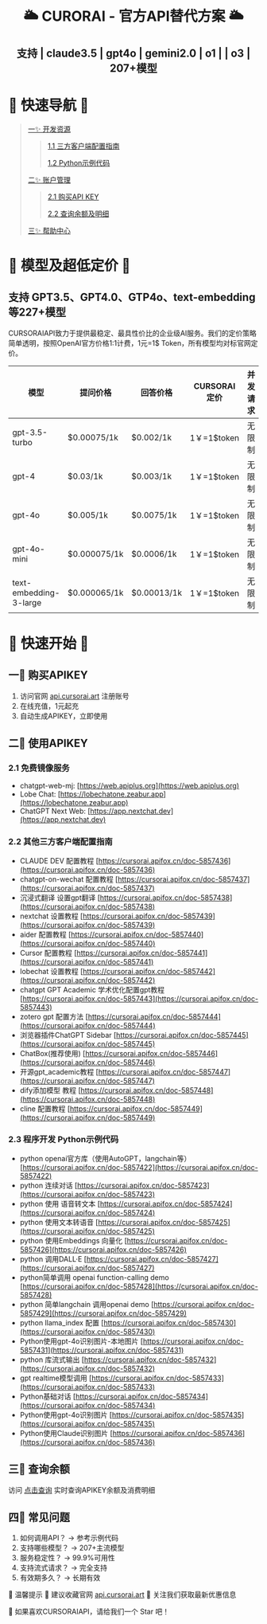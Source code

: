 
<div align="center">

<h1 align="center">🌥️ CURORAI - 官方API替代方案 🌥️</h1>
<h2 align="center">支持 | claude3.5 | gpt4o | gemini2.0 | o1 | | o3 | 207+模型</h2>
</div>

# 🚀 快速导航 🚀

>[一✨ 开发资源](https://github.com/spider-lee/claude-api-key?tab=readme-ov-file#23-%E7%A8%8B%E5%BA%8F%E5%BC%80%E5%8F%91-python%E7%A4%BA%E4%BE%8B%E4%BB%A3%E7%A0%81)
>>[1.1 三方客户端配置指南](https://github.com/spider-lee/claude-api-key?tab=readme-ov-file#22-%E5%85%B6%E4%BB%96%E4%B8%89%E6%96%B9%E5%AE%A2%E6%88%B7%E7%AB%AF%E9%85%8D%E7%BD%AE%E6%8C%87%E5%8D%97)
>>
>>[1.2 Python示例代码](https://github.com/spider-lee/claude-api-key?tab=readme-ov-file#23-%E7%A8%8B%E5%BA%8F%E5%BC%80%E5%8F%91-python%E7%A4%BA%E4%BE%8B%E4%BB%A3%E7%A0%81)
>
>[二✨ 账户管理](https://chaxun.wlai.vip)
>>[2.1 购买API KEY](https://api.cursorai.art/register?aff=xoXg)
>>
>>[2.2 查询余额及明细](https://chaxun.wlai.vip)
>
>[三✨ 帮助中心](https://api.cursorai.art/about)





# 🎯 模型及超低定价 🎯
## 支持 GPT3.5、GPT4.0、GTP4o、text-embedding 等227+模型
CURSORAIAPI致力于提供最稳定、最具性价比的企业级AI服务。我们的定价策略简单透明，按照OpenAI官方价格1:1计费，1元=1$ Token，所有模型均对标官网定价。

| 模型 | 提问价格 | 回答价格 | CURSORAI定价 | 并发请求 |
| --- | --- | --- | --- | --- |
| gpt-3.5-turbo | $0.00075/1k | $0.002/1k | 1￥=1$token | 无限制 |
| gpt-4 | $0.03/1k | $0.003/1k | 1￥=1$token | 无限制 |
| gpt-4o | $0.005/1k | $0.0075/1k | 1￥=1$token | 无限制 |
| gpt-4o-mini | $0.000075/1k | $0.0006/1k | 1￥=1$token | 无限制 |
| text-embedding-3-large | $0.000065/1k | $0.00013/1k | 1￥=1$token | 无限制 |

# 🚀 快速开始 🚀
## 一🌟 购买APIKEY
1. 访问官网 [api.cursorai.art](https://api.cursorai.art/register?aff=xoXg) 注册账号
2. 在线充值，1元起充
3. 自动生成APIKEY，立即使用

## 二🌟 使用APIKEY
### 2.1 免费镜像服务
- chatgpt-web-mj: [https://web.apiplus.org](https://web.apiplus.org)
- Lobe Chat: [https://lobechatone.zeabur.app](https://lobechatone.zeabur.app)
- ChatGPT Next Web: [https://app.nextchat.dev](https://app.nextchat.dev)
  
### 2.2 其他三方客户端配置指南
-  CLAUDE DEV 配置教程 [https://cursorai.apifox.cn/doc-5857436](https://cursorai.apifox.cn/doc-5857436)
-  chatgpt-on-wechat 配置教程 [https://cursorai.apifox.cn/doc-5857437](https://cursorai.apifox.cn/doc-5857437)
-  沉浸式翻译 设置gpt翻译 [https://cursorai.apifox.cn/doc-5857438](https://cursorai.apifox.cn/doc-5857438)
-  nextchat 设置教程 [https://cursorai.apifox.cn/doc-5857439](https://cursorai.apifox.cn/doc-5857439)
-  aider 配置教程 [https://cursorai.apifox.cn/doc-5857440](https://cursorai.apifox.cn/doc-5857440)
-  Cursor 配置教程 [https://cursorai.apifox.cn/doc-5857441](https://cursorai.apifox.cn/doc-5857441)
-  lobechat 设置教程 [https://cursorai.apifox.cn/doc-5857442](https://cursorai.apifox.cn/doc-5857442)
-  chatgpt GPT Academic 学术优化配置gpt教程 [https://cursorai.apifox.cn/doc-5857443](https://cursorai.apifox.cn/doc-5857443)
-  zotero gpt 配置方法 [https://cursorai.apifox.cn/doc-5857444](https://cursorai.apifox.cn/doc-5857444)
-  浏览器插件ChatGPT Sidebar [https://cursorai.apifox.cn/doc-5857445](https://cursorai.apifox.cn/doc-5857445)
-  ChatBox(推荐使用) [https://cursorai.apifox.cn/doc-5857446](https://cursorai.apifox.cn/doc-5857446)
-  开源gpt_academic教程 [https://cursorai.apifox.cn/doc-5857447](https://cursorai.apifox.cn/doc-5857447)
-  dify添加模型 教程 [https://cursorai.apifox.cn/doc-5857448](https://cursorai.apifox.cn/doc-5857448)
-  cline 配置教程  [https://cursorai.apifox.cn/doc-5857449](https://cursorai.apifox.cn/doc-5857449)

### 2.3 程序开发 Python示例代码
-  python openai官方库（使用AutoGPT，langchain等） [https://cursorai.apifox.cn/doc-5857422](https://cursorai.apifox.cn/doc-5857422)
-  python 连续对话 [https://cursorai.apifox.cn/doc-5857423](https://cursorai.apifox.cn/doc-5857423)
-  python 使用 语音转文本 [https://cursorai.apifox.cn/doc-5857424](https://cursorai.apifox.cn/doc-5857424)
-  python 使用文本转语音 [https://cursorai.apifox.cn/doc-5857425](https://cursorai.apifox.cn/doc-5857425)
-  python 使用Embeddings 向量化 [https://cursorai.apifox.cn/doc-5857426](https://cursorai.apifox.cn/doc-5857426)
-  python 调用DALL·E [https://cursorai.apifox.cn/doc-5857427](https://cursorai.apifox.cn/doc-5857427)
-  python简单调用 openai function-calling demo [https://cursorai.apifox.cn/doc-5857428](https://cursorai.apifox.cn/doc-5857428)
-  python 简单langchain 调用openai demo [https://cursorai.apifox.cn/doc-5857429](https://cursorai.apifox.cn/doc-5857429)
-  python llama_index 配置 [https://cursorai.apifox.cn/doc-5857430](https://cursorai.apifox.cn/doc-5857430)
-  Python使用gpt-4o识别图片-本地图片 [https://cursorai.apifox.cn/doc-5857431](https://cursorai.apifox.cn/doc-5857431)
-  python 库流式输出 [https://cursorai.apifox.cn/doc-5857432](https://cursorai.apifox.cn/doc-5857432)
-  gpt realtime模型调用 [https://cursorai.apifox.cn/doc-5857433](https://cursorai.apifox.cn/doc-5857433)
-  Python基础对话 [https://cursorai.apifox.cn/doc-5857434](https://cursorai.apifox.cn/doc-5857434)
-  Python使用gpt-4o识别图片 [https://cursorai.apifox.cn/doc-5857435](https://cursorai.apifox.cn/doc-5857435)
-  Python使用Claude识别图片 [https://cursorai.apifox.cn/doc-5857436](https://cursorai.apifox.cn/doc-5857436)

## 三🌟 查询余额
访问 [点击查询](https://chaxun.wlai.vip) 实时查询APIKEY余额及消费明细

## 四🌟 常见问题
1. 如何调用API？ → 参考示例代码
2. 支持哪些模型？ → 207+主流模型
3. 服务稳定性？ → 99.9%可用性
4. 支持流式请求？ → 完全支持
5. 有效期多久？ → 长期有效

📌 温馨提示
📣 建议收藏官网 [api.cursorai.art](https://api.cursorai.art)
📣 关注我们获取最新优惠信息

🌟 如果喜欢CURSORAIAPI，请给我们一个 Star 吧！

